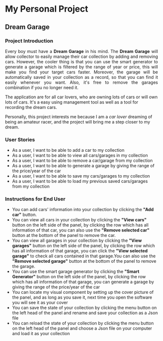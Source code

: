 # My Personal Project

## Dream Garage

<h3>Project Introduction</h3>

<p align="justify">
Every boy must have a <b>Dream Garage</b> in his mind. The <b>Dream Garage</b> will allow collector to easily manage their car collection by adding and removing cars. However, the cooler thing is that you can use the smart generator to generate a garage which is filtered by the range of year or price, this will make you find your target cars faster. Moreover, the garage will be automatically saved in your collection as a record, so that you can find it easily whenever you want. Also, it's free to remove the garages combination if you no longer need it.

The application are for all car lovers, who are owning lots of cars or will own lots of cars. It's a easy using management tool as well as a tool for recording the dream cars.

Personally, this project interests me because I am a *car lover* dreaming of being an amateur racer, and the project will bring me a step closer to my dream.

<h3>User Stories</h3>

- As a user, I want to be able to add a car to my collection
- As a user, I want to be able to view all cars/garages in my collection
- As a user, I want to be able to remove a car/garage from my collection
- As a user, I want to be able to generate a garage by giving the range of the price/year of the car
- As a user, I want to be able to save my cars/garages to my collection
- As a user, I want to be able to load my previous saved cars/garages from my collection

<h3>Instructions for End User</h3>

- You can add cars' information into your collection by clicking the <b>"Add car"</b> button.
- You can view all cars in your collection by clicking the <b>"View cars"</b> button on the left side of the panel, by clicking the row which has all information of that car, you can also use the <b>"Remove selected car"</b> button at the bottom of the panel to remove the car.
- You can view all garages in your collection by clicking the <b>"View garages"</b> button on the left side of the panel, by clicking the row which has all information of that garage, you can click the <b>"View selected garage"</b> to check all cars contained in that garage.You can also use the <b>"Remove selected garage"</b> button at the bottom of the panel to remove the garage.
- You can use the smart garage generator by clicking the <b>"Smart Generator"</b> button on the left side of the panel, by clicking the row which has all information of that garage, you can generate a garage by giving the range of the price/year of the car
- You can locate my visual component by setting up the cover picture of the panel, and as long as you save it, next time you open the software you will see it as your cover
- You can save the state of your collection by clicking the menu button on the left head of the panel and rename and save your collection as a Json file
- You can reload the state of your collection by clicking the menu button on the left head of the panel and choose a Json file on your computer and load it as your collection